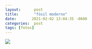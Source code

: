```yaml
---
layout:      post
title:       "fósil moderno"
date:       2021-02-02 13:04:35 -0600
categories:  post
tags: [fotos]
---
```

![](/assets/img/2021-02-02-fosil-moderno.jpg)
